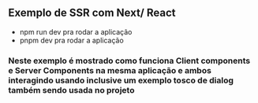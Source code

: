 ## Exemplo de SSR com Next/ React

- npm run dev pra rodar a aplicação
- pnpm dev pra rodar a aplicação

### Neste exemplo é mostrado como funciona Client components e Server Components na mesma aplicação e ambos interagindo usando inclusive um exemplo tosco de dialog também sendo usada no projeto
